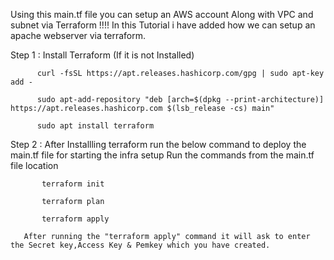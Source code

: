 Using this main.tf file you can setup an AWS account Along with VPC and subnet via Terraform !!!!
In this Tutorial i have  added how  we can setup an apache  webserver via terraform.


Step 1 : Install Terraform  (If it is not Installed)

          curl -fsSL https://apt.releases.hashicorp.com/gpg | sudo apt-key add -

          sudo apt-add-repository "deb [arch=$(dpkg --print-architecture)] https://apt.releases.hashicorp.com $(lsb_release -cs) main"

          sudo apt install terraform

Step 2 : After Installling terraform run the below command to deploy the main.tf file for starting  the infra setup 
        Run the commands from the main.tf file location
        
         
         
           terraform init
           
           terraform plan
           
           terraform apply
           
       After running the "terraform apply" command it will ask to enter the Secret key,Access Key & Pemkey which you have created.   

